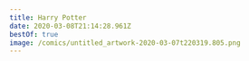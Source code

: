 ```yaml
---
title: Harry Potter
date: 2020-03-08T21:14:28.961Z
bestOf: true
image: /comics/untitled_artwork-2020-03-07t220319.805.png
---
```

